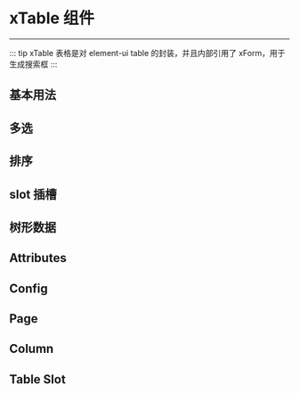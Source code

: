 # xTable 组件

---

::: tip
xTable 表格是对 element-ui table 的封装，并且内部引用了 xForm，用于生成搜索框
:::

## 基本用法

<common-code title="基本用法" description="配置 json，生成 table 表格，本示例展示了 xTable 的各种用法：数据字典、过滤器、生成搜索框 等" codePath="table-common">
  <demo-table-common></demo-table-common>
</common-code>

## 多选

<common-code title="多选" description="选择多行数据时使用 Checkbox。" codePath="table-selection">
  <demo-table-selection></demo-table-selection>
</common-code>

## 排序

<common-code title="排序" description="通过设置 column 的属性 sortable=true 可以实现前端排序，也可设置 sortable=custom 实现前端排序" codePath="table-sort">
  <demo-table-sort></demo-table-sort>
</common-code>

## slot 插槽

<common-code title="slot 插槽" description="通过设置 column 的属性 slot=true 可以实现自定义插槽" codePath="table-slot">
  <demo-table-slot></demo-table-slot>
</common-code>

## 树形数据

<common-code title="树形数据" description="支持树类型的数据的显示。当 row 中包含 children 字段时，被视为树形数据。渲染树形数据时，必须要指定 row-key" codePath="table-tree">
  <demo-table-tree></demo-table-tree>
</common-code>

## Attributes

<common-api title="Attributes" :apiData="[
  { params: 'v-model', describe: '绑定值', type: 'object', optionValue: '—', defaultValue: '—' },
  { params: 'config', describe: '表格的配置，具体看下表 config', type: 'object', optionValue: '—', defaultValue: '—' },
  { params: 'data', describe: '表格的数据', type: 'array', optionValue: '—', defaultValue: '—' },
  { params: 'page', describe: '表格的页码，具体看下表 page', type: 'object', optionValue: '—', defaultValue: '—' },
  { params: 'load', describe: '获取表格数据的方法函数', type: 'function', optionValue: '—', defaultValue: '—' },
]" />

## Config

<common-api title="Config" :apiData="[
  { params: '...', describe: '所有 el-table 的属性及方法，参见 [文档](https://element.eleme.cn/#/zh-CN/component/table#table-attributes)', type: '...', optionValue: '...', defaultValue: '...' },
  { params: 'search', describe: '搜索框及按钮的配置，此配置会覆盖全局的配置，结构参见全局配置 xtable.search', type: 'object', optionValue: '—', defaultValue: '—' },
  { params: 'searchBtn', describe: '是否显示搜索按钮', type: 'boolean', optionValue: 'true/false', defaultValue: 'true' },
  { params: 'resetBtn', describe: '是否显示重置按钮', type: 'boolean', optionValue: 'true/false', defaultValue: 'true' },
  { params: 'btn', describe: '自定义搜索框后的按钮，按钮的配置参见 [按钮文档](/xcrud/guide/button.html)', type: 'array(object)', optionValue: '—', defaultValue: '—' },
  { params: 'column', describe: '表格的列，具体看下表 column', type: 'array(object)', optionValue: '—', defaultValue: '—' },
  { params: 'operate', describe: '表格右侧的操作按钮，参见 [按钮文档](/xcrud/guide/button.html)', type: 'array(object)', optionValue: '—', defaultValue: '—' },
]" />

## Page

<common-api title="Page" :apiData="[
  { params: 'pageNum', describe: '当前页码', type: 'number', optionValue: '—', defaultValue: '1' },
  { params: 'pageSize', describe: '默认每页数量', type: 'number', optionValue: '—', defaultValue: '10' },
  { params: 'pageSizes', describe: '可选的每页数量', type: 'array(number)', optionValue: '—', defaultValue: '[10, 20, 30, 40, 50, 100]' },
  { params: 'total', describe: '总数', type: 'number', optionValue: '—', defaultValue: '—' },
]" />

## Column

<common-api title="Column" :apiData="[
  { params: 'label', describe: '列头部的文字', type: 'string', optionValue: '—', defaultValue: '—' },
  { params: 'name', describe: '与表格数据对应的 key', type: 'string', optionValue: '—', defaultValue: '—' },
  { params: 'search', describe: '是否需要搜索框', type: 'boolean', optionValue: 'true/false', defaultValue: 'false' },
  { params: 'show', describe: '是否需要显示column', type: 'boolean', optionValue: 'true/false', defaultValue: 'true' },
  { params: 'slot', describe: '通过插槽插入，可见上述示例', type: 'boolean', optionValue: 'true/false', defaultValue: 'false' },
  { params: '...', describe: '当 search=true 时，配置搜索框的参数，实际内置的 xForm 表单，具体配置参见[xForm Item 文档](/xcrud/guide/form.html#Item)', type: '...', optionValue: '...', defaultValue: '...' },
]" />

## Table Slot

<common-api title="Table Slot" :apiData="[
  { params: 'middle', describe: '在搜索框和表格之间插入内容', type: '—', optionValue: '—', defaultValue: '—' },
]" />
